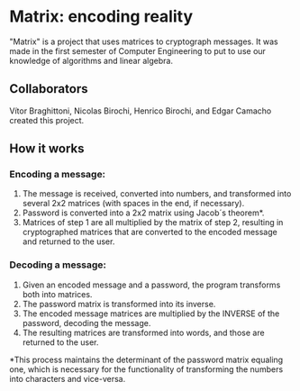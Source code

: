 # Matrix: encoding reality

"Matrix" is a project that uses matrices to cryptograph messages.
It was made in the first semester of Computer Engineering to put to use our knowledge of algorithms and linear algebra.

## Collaborators

Vítor Braghittoni, Nicolas Birochi, Henrico Birochi, and Edgar Camacho created this project.

## How it works

### Encoding a message:
1. The message is received, converted into numbers, and transformed into several 2x2 matrices (with spaces in the end, if necessary).
2. Password is converted into a 2x2 matrix using Jacob´s theorem*.
3. Matrices of step 1 are all multiplied by the matrix of step 2, resulting in cryptographed matrices that are converted to the encoded message and returned to the user.

### Decoding a message:
1. Given an encoded message and a password, the program transforms both into matrices.
2. The password matrix is transformed into its inverse.
3. The encoded message matrices are multiplied by the INVERSE of the password, decoding the message.
4. The resulting matrices are transformed into words, and those are returned to the user.

*This process maintains the determinant of the password matrix equaling one, which is necessary for the functionality of transforming the numbers into characters and vice-versa.
